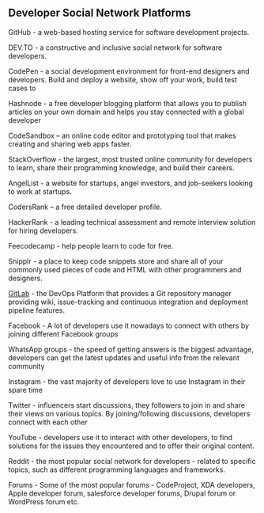 
## Developer Social Network Platforms ##

GitHub - a web-based hosting service for software development projects.

DEV.TO - a constructive and inclusive social network for software developers.

CodePen - a social development environment for front-end designers and developers. Build and deploy a website, show off your work, build test cases to

Hashnode - a free developer blogging platform that allows you to publish articles on your own domain and helps you stay connected with a global developer

CodeSandbox – an online code editor and prototyping tool that makes creating and sharing web apps faster.

StackOverflow - the largest, most trusted online community for developers to learn, share their programming knowledge, and build their careers.

AngelList - a website for startups, angel investors, and job-seekers looking to work at startups.

CodersRank – a free detailed developer profile.

HackerRank - a leading technical assessment and remote interview solution for hiring developers. 

Feecodecamp - help people learn to code for free.

Snipplr - a place to keep code snippets store and share all of your commonly used pieces of code and HTML with other programmers and designers.

[GitLab](https://about.gitlab.com/) - the DevOps Platform that provides a Git repository manager providing wiki, issue-tracking and continuous integration and deployment pipeline features.

Facebook - A lot of developers use it nowadays to connect with others by joining different Facebook groups

WhatsApp groups - the speed of getting answers is the biggest advantage, developers can get the latest updates and useful info from the relevant community

Instagram - the vast majority of developers love to use Instagram in their spare time 

Twitter -  influencers start discussions, they followers to join in and share their views on various topics. By joining/following discussions, developers connect with each other 

YouTube - developers use it to interact with other developers, to find solutions for the issues they encountered and to offer their original content.

Reddit - the most popular social network for developers - related to specific topics, such as different programming languages and frameworks.

Forums - Some of the most popular forums - CodeProject, XDA developers, Apple developer forum, salesforce developer forums, Drupal forum or WordPress forum etc.








